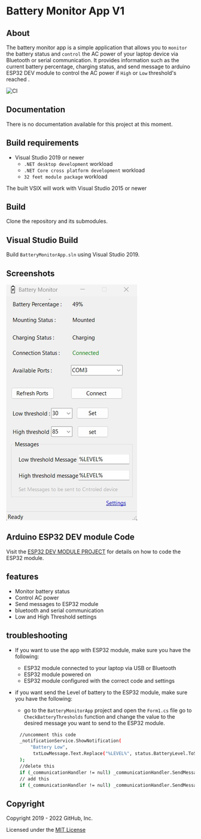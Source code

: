 # Battery Monitor App V1

## About

The battery monitor app is a simple application that allows you to `monitor` the battery status  and `control` the AC power of your laptop device via Bluetooth or serial communication. It provides information such as the current battery percentage, charging status,
and send message to arduino ESP32 DEV module to control the AC power if `High` or `Low` threshold's reached .


![CI](https://github.com/github/visualstudio/workflows/CI/badge.svg)


## Documentation
There is no documentation available for this project at this moment.

## Build requirements

* Visual Studio 2019 or newer
  * `.NET desktop development` workload
  * `.NET Core cross platform development` workload
  * `32 feet module package` workload

The built VSIX will work with Visual Studio 2015 or newer

## Build

Clone the repository and its submodules.


## Visual Studio Build

Build `BatteryMonitorApp.sln` using Visual Studio 2019.


## Screenshots
![Alt text](screenshots/bmimg.jpg?raw=true "Optional Title")

## Arduino ESP32 DEV module Code

Visit the [ESP32 DEV MODULE PROJECT](CONTRIBUTING.md) for details on how to code the ESP32 module.

## features
- Monitor battery status
- Control AC power
- Send messages to ESP32 module
- bluetooth and serial communication
- Low and High Threshold settings

## troubleshooting
* If you want to use the app with ESP32 module, make sure you have the following:
  * ESP32 module connected to your laptop via USB or Bluetooth
  * ESP32 module powered on
  * ESP32 module configured with the correct code and settings

* if you want send the Level of battery to the ESP32 module, make sure you have the following:
  
  * go to the `BatteryMonitorApp` project and open the `Form1.cs` file go to `CheckBatteryThresholds` function and change the value to the desired message you want to send to the ESP32 module.
```bash
     //uncomment this code 
     _notificationService.ShowNotification(
         "Battery Low",
          txtLowMessage.Text.Replace("%LEVEL%", status.BatteryLevel.ToString())
     );
     //delete this 
     if (_communicationHandler != null) _communicationHandler.SendMessage("c");
     // add this
     if (_communicationHandler != null) _communicationHandler.SendMessage(status.BatteryLevel.ToString());
```

## Copyright

Copyright 2019 - 2022 GitHub, Inc.

Licensed under the [MIT License](LICENSE.md)